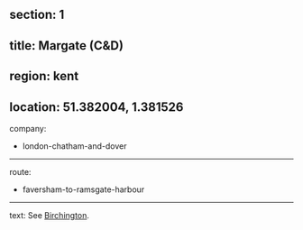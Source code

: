 section: 1
----
title: Margate (C&D)
----
region: kent
----
location: 51.382004, 1.381526
----
company:
- london-chatham-and-dover
----
route:
- faversham-to-ramsgate-harbour
----
text: See [Birchington](/stations/birchington#margate).
